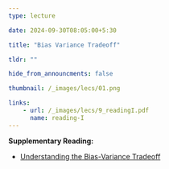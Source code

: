 ```yaml
---
type: lecture

date: 2024-09-30T08:05:00+5:30

title: "Bias Variance Tradeoff"

tldr: ""

hide_from_announcments: false

thumbnail: /_images/lecs/01.png

links: 
    - url: /_images/lecs/9_readingI.pdf
      name: reading-I
---
```

**Supplementary Reading:**
- [Understanding the Bias-Variance Tradeoff](https://scott.fortmann-roe.com/docs/BiasVariance.html)
